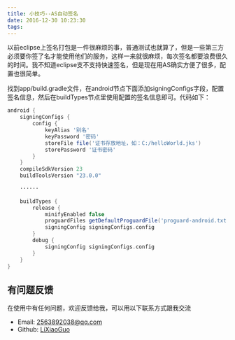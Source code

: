 ```yaml
---
title: 小技巧--AS自动签名
date: 2016-12-30 10:23:30
tags:
---
```

以前eclipse上签名打包是一件很麻烦的事，普通测试也就算了，但是一些第三方必须要你签了名才能使用他们的服务，这样一来就很麻烦，每次签名都要浪费很久的时间。我不知道eclipse支不支持快速签名，但是现在用AS确实方便了很多，配置也很简单。

找到app/build.gradle文件，在android节点下面添加signingConfigs字段，配置签名信息，然后在buildTypes节点里使用配置的签名信息即可。代码如下：
```gradle
android {
    signingConfigs {
        config {
            keyAlias '别名'
            keyPassword '密码'
            storeFile file('证书存放地址，如：C:/helloWorld.jks')
            storePassword '证书密码'
        }
    }
    compileSdkVersion 23
    buildToolsVersion "23.0.0"

    ······
    
    buildTypes {
        release {
            minifyEnabled false
            proguardFiles getDefaultProguardFile('proguard-android.txt'), 'proguard-rules.pro'
            signingConfig signingConfigs.config
        }
        debug {
            signingConfig signingConfigs.config
        }
    }
}
```

## 有问题反馈
在使用中有任何问题，欢迎反馈给我，可以用以下联系方式跟我交流

* Email: 2563892038@qq.com
* Github: [LiXiaoGuo](https://github.com/LiXiaoGuo)